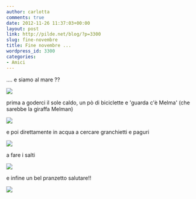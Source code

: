 ```yaml
---
author: carlotta
comments: true
date: 2012-11-26 11:37:03+00:00
layout: post
link: http://pilde.net/blog/?p=3300
slug: fine-novembre
title: Fine novembre ...
wordpress_id: 3300
categories:
- Amici
---
```


.... e siamo al mare ??

![](http://pilde.net/blog/wp-content/uploads/2012/11/colazione.jpg)




prima a goderci il sole caldo, un pò di biciclette e 'guarda c'è Melma' (che sarebbe la giraffa Melman)




![](http://pilde.net/blog/wp-content/uploads/2012/11/melma1.jpg)




e poi direttamente in acqua a cercare granchietti e paguri

![](http://pilde.net/blog/wp-content/uploads/2012/11/granchietti.jpg)




a fare i salti

![](http://pilde.net/blog/wp-content/uploads/2012/11/salti.jpg)


e infine un bel pranzetto salutare!!

![](http://pilde.net/blog/wp-content/uploads/2012/11/pranzo.jpg)



